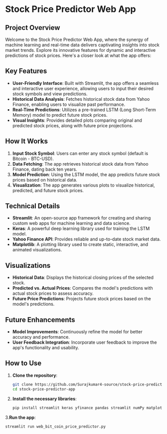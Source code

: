# Stock Price Predictor Web App

## Project Overview

Welcome to the Stock Price Predictor Web App, where the synergy of machine learning and real-time data delivers captivating insights into stock market trends. Explore its innovative features for dynamic and interactive predictions of stock prices.
Here's a closer look at what the app offers:

## Key Features

- **User-Friendly Interface**: Built with Streamlit, the app offers a seamless and interactive user experience, allowing users to input their desired stock symbols and view predictions.
- **Historical Data Analysis**: Fetches historical stock data from Yahoo Finance, enabling users to visualize past performance.
- **Real-Time Predictions**: Utilizes a pre-trained LSTM (Long Short-Term Memory) model to predict future stock prices.
- **Visual Insights**: Provides detailed plots comparing original and predicted stock prices, along with future price projections.

## How It Works

1. **Input Stock Symbol**: Users can enter any stock symbol (default is Bitcoin - BTC-USD).
2. **Data Fetching**: The app retrieves historical stock data from Yahoo Finance, dating back ten years.
3. **Model Prediction**: Using the LSTM model, the app predicts future stock prices based on historical data.
4. **Visualization**: The app generates various plots to visualize historical, predicted, and future stock prices.

## Technical Details

- **Streamlit**: An open-source app framework for creating and sharing custom web apps for machine learning and data science.
- **Keras**: A powerful deep learning library used for training the LSTM model.
- **Yahoo Finance API**: Provides reliable and up-to-date stock market data.
- **Matplotlib**: A plotting library used to create static, interactive, and animated visualizations.

## Visualizations

- **Historical Data**: Displays the historical closing prices of the selected stock.
- **Predicted vs. Actual Prices**: Compares the model's predictions with actual stock prices to assess accuracy.
- **Future Price Predictions**: Projects future stock prices based on the model's predictions.

## Future Enhancements

- **Model Improvements**: Continuously refine the model for better accuracy and performance.
- **User Feedback Integration**: Incorporate user feedback to improve the app's functionality and usability.

## How to Use

1. **Clone the repository**:
   ```bash
   git clone https://github.com/Surajkumar4-source/stock-price-predictor-app.git
   cd stock-price-predictor-app
   
2. **Install the necessary libraries**:
   ```bash   
   pip install streamlit keras yfinance pandas streamlit numPy matplotlib datetime sklearn(Scikit-learn):

3.**Run the app**:
  ```bash
 streamlit run web_bit_coin_price_predictor.py
   
 
